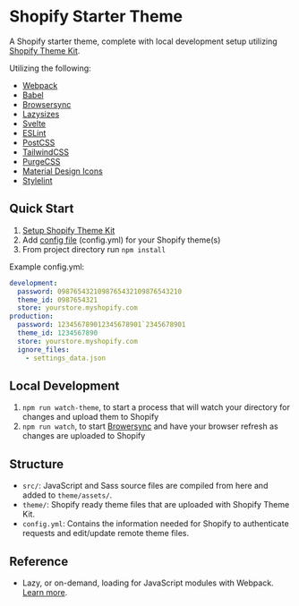 # Shopify Starter Theme

A Shopify starter theme, complete with local development setup utilizing [Shopify Theme Kit](https://shopify.github.io/).

Utilizing the following:
- [Webpack](https://webpack.js.org/)
- [Babel](https://babeljs.io/)
- [Browsersync](https://browsersync.io/)
- [Lazysizes](https://github.com/aFarkas/lazysizes)
- [Svelte](https://svelte.dev/)
- [ESLint](https://eslint.org/)
- [PostCSS ](https://postcss.org/)
- [TailwindCSS ](https://tailwindcss.com/)
- [PurgeCSS](https://purgecss.com/)
- [Material Design Icons](https://google.github.io/material-design-icons/#icon-font-for-the-web)
- [Stylelint](https://stylelint.io/)

## Quick Start

1. [Setup Shopify Theme Kit](https://shopify.github.io/themekit/)
2. Add [config file](https://shopify.github.io/themekit/configuration/) (config.yml) for your Shopify theme(s)
3. From project directory run `npm install`

Example config.yml:

```yml
development:
  password: 0987654321098765432109876543210
  theme_id: 0987654321
  store: yourstore.myshopify.com
production:
  password: 123456789012345678901`2345678901
  theme_id: 1234567890
  store: yourstore.myshopify.com
  ignore_files:
    - settings_data.json
```

## Local Development

1. `npm run watch-theme`, to start a process that will watch your directory for changes and upload them to Shopify
2. `npm run watch`, to start [Browersync](https://browsersync.io/) and have your browser refresh as changes are uploaded to Shopify

## Structure

- `src/`: JavaScript and Sass source files are compiled from here and added to `theme/assets/`.
- `theme/`: Shopify ready theme files that are uploaded with Shopify Theme Kit.
- `config.yml`: Contains the information needed for Shopify to authenticate requests and edit/update remote theme files.

## Reference

- Lazy, or on-demand, loading for JavaScript modules with Webpack. [Learn more](https://webpack.js.org/guides/lazy-loading/).
